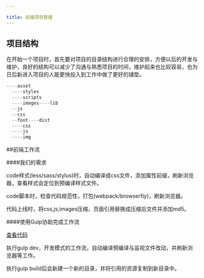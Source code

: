 ```yaml
---

title: 前端项目管理
---
```


## 项目结构

在开始一个项目时，首先要对项目的目录结构进行合理的安排，方便以后的开发与维护，良好的结构可以减少了沟通与熟悉项目的时间，维护起来也比较容易，也为日后新进入项目的人能更快投入到工作中做了更好的铺垫。

```javascript
----asset
  ----styles
  ----scripts
  ----images----lib
  --js
  --css
  --font----dist
  ----css
  ----js
  ----img

```

##前端工作流

####我们的需求

code样式(less/sass/stylus)时，自动编译成css文件，添加属性前缀，刷新浏览器，查看样式会定位到预编译样式文件。

code脚本时，检查代码规范性，打包(webpack/browserfiy)，刷新浏览器。

代码上线时，将css,js,images压缩，页面引用替换成压缩后文件并添加md5。

####使用Gulp协助完成工作流

[查看代码](https://github.com/KennyWho/workflow)

执行gulp dev，开发模式的工作流，自动编译预编译与监视文件改动，并刷新浏览器等工作。

执行gulp build后会新建一个新的目录，并将引用的资源复制到新目录中。
